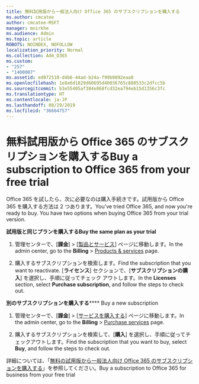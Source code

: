 ```yaml
---
title: 無料試用版から一般法人向け Office 365 のサブスクリプションを購入する
ms.author: cmcatee
author: cmcatee-MSFT
manager: mnirkhe
ms.audience: Admin
ms.topic: article
ROBOTS: NOINDEX, NOFOLLOW
localization_priority: Normal
ms.collection: Adm_O365
ms.custom:
- "257"
- "1400007"
ms.assetid: ed072510-d4b6-44ad-b24a-f99b9892eaa8
ms.openlocfilehash: 1e8e6d1829d60695d40036765c880533c2dfcc5b
ms.sourcegitcommit: b3e55405af384e868fcd32ea794eb15d1356c3fc
ms.translationtype: HT
ms.contentlocale: ja-JP
ms.lasthandoff: 08/29/2019
ms.locfileid: "36664757"
---
```

# <a name="buy-a-subscription-to-office-365-from-your-free-trial"></a><span data-ttu-id="a640e-102">無料試用版から Office 365 のサブスクリプションを購入する</span><span class="sxs-lookup"><span data-stu-id="a640e-102">Buy a subscription to Office 365 from your free trial</span></span>

<span data-ttu-id="a640e-p101">Office 365 を試したら、次に必要なのは購入手続きです。試用版から Office 365 を購入する方法は 2 つあります。</span><span class="sxs-lookup"><span data-stu-id="a640e-p101">You've tried Office 365, and now you're ready to buy. You have two options when buying Office 365 from your trial version.</span></span>
  
 <span data-ttu-id="a640e-105">**試用版と同じプランを購入する**</span><span class="sxs-lookup"><span data-stu-id="a640e-105">**Buy the same plan as your trial**</span></span>
  
1. <span data-ttu-id="a640e-106">管理センターで、[**課金**] \> [[製品とサービス](https://go.microsoft.com/fwlink/p/?linkid=842054)] ページに移動します。</span><span class="sxs-lookup"><span data-stu-id="a640e-106">In the admin center, go to the **Billing** \> [Products & services](https://go.microsoft.com/fwlink/p/?linkid=842054) page.</span></span>

2. <span data-ttu-id="a640e-107">購入するサブスクリプションを検索します。</span><span class="sxs-lookup"><span data-stu-id="a640e-107">Find the subscription that you want to reactivate.</span></span> <span data-ttu-id="a640e-108">[**ライセンス**] セクションで、[**サブスクリプションの購入**] を選択し、手順に従ってチェック アウトします。</span><span class="sxs-lookup"><span data-stu-id="a640e-108">In the **Licenses** section, select **Purchase subscription**, and follow the steps to check out.</span></span>

<span data-ttu-id="a640e-109">**別のサブスクリプションを購入する**</span><span class="sxs-lookup"><span data-stu-id="a640e-109">\*\*\*\* Buy a new subscription</span></span>
  
1. <span data-ttu-id="a640e-110">管理センターで、[**課金**] \> [[サービスを購入する](https://go.microsoft.com/fwlink/p/?linkid=868433)] ページに移動します。</span><span class="sxs-lookup"><span data-stu-id="a640e-110">In the admin center, go to the **Billing** \> [Purchase services](https://go.microsoft.com/fwlink/p/?linkid=868433) page.</span></span>

3. <span data-ttu-id="a640e-111">購入するサブスクリプションを検索して、[**購入**] を選択し、手順に従ってチェックアウトします。</span><span class="sxs-lookup"><span data-stu-id="a640e-111">Find the subscription that you want to buy, select **Buy**, and follow the steps to check out.</span></span>

<span data-ttu-id="a640e-112">詳細については、「[無料の試用版から一般法人向け Office 365 のサブスクリプションを購入する](https://docs.microsoft.com/office365/admin/subscriptions-and-billing/buy-a-subscription-from-your-free-trial)」を参照してください。</span><span class="sxs-lookup"><span data-stu-id="a640e-112">Buy a subscription to Office 365 for business from your free trial</span></span>